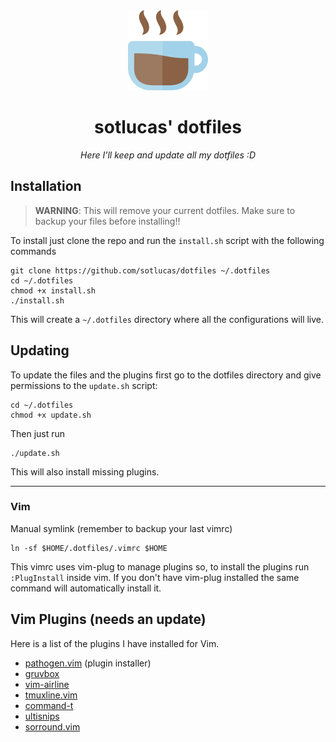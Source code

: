 <div align="center">
    <a href="https://github.com/sotlucas/dotfiles">
        <img alt="sotlucas' dotfiles" src="img/icon.png" width="128px" />
    </a>
    <br />
    <h1> sotlucas' dotfiles </h1>
</div>

<div align="center">

_Here I'll keep and update all my dotfiles :D_

</div>

## Installation

> **WARNING**: This will remove your current dotfiles. Make sure to backup your files before installing!!

To install just clone the repo and run the `install.sh` script with the following commands
```
git clone https://github.com/sotlucas/dotfiles ~/.dotfiles
cd ~/.dotfiles
chmod +x install.sh
./install.sh
```
This will create a `~/.dotfiles` directory where all the configurations will live.

## Updating

To update the files and the plugins first go to the dotfiles directory and give permissions to the `update.sh` script:
```
cd ~/.dotfiles
chmod +x update.sh
```
Then just run
```
./update.sh
```
This will also install missing plugins.

---

### Vim

Manual symlink (remember to backup your last vimrc)
```
ln -sf $HOME/.dotfiles/.vimrc $HOME
```
This vimrc uses vim-plug to manage plugins so, to install the plugins run `:PlugInstall` inside vim. If you don't have vim-plug installed the same command will automatically install it.


## Vim Plugins (needs an update)

Here is a list of the plugins I have installed for Vim.

* [pathogen.vim](https://github.com/tpope/vim-pathogen) (plugin installer)
* [gruvbox](https://github.com/morhetz/gruvbox)
* [vim-airline](https://github.com/vim-airline/vim-airline)
* [tmuxline.vim](https://github.com/edkolev/tmuxline.vim)
* [command-t](https://github.com/wincent/command-t)
* [ultisnips](https://github.com/sirver/ultisnips)
* [sorround.vim](https://github.com/tpope/vim-surround)
